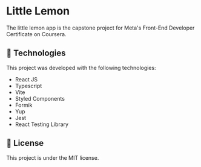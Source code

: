 # Little Lemon

The little lemon app is the capstone project for Meta's Front-End Developer Certificate on Coursera.

## 🚀 Technologies

This project was developed with the following technologies:
- React JS
- Typescript
- Vite
- Styled Components
- Formik
- Yup
- Jest
- React Testing Library

## 📜 License

This project is under the MIT license.
